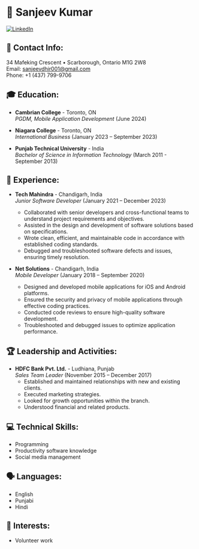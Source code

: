 # 👤 Sanjeev Kumar

[![LinkedIn](https://img.shields.io/badge/LinkedIn-0077B5?style=for-the-badge&logo=linkedin&logoColor=white)](https://www.linkedin.com/in/sanjeevkumar001/)

## 📍 Contact Info:

34 Mafeking Crescent • Scarborough, Ontario M1G 2W8  
Email: sanjeevdhir001@gmail.com  
Phone: +1 (437) 799-9706  

## 🎓 Education:

- **Cambrian College** - Toronto, ON  
  *PGDM, Mobile Application Development* (June 2024)

- **Niagara College** - Toronto, ON  
  *International Business* (January 2023 – September 2023)

- **Punjab Technical University** - India  
  *Bachelor of Science in Information Technology* (March 2011 - September 2013)

## 💼 Experience:

- **Tech Mahindra** - Chandigarh, India  
  *Junior Software Developer* (January 2021 – December 2023)  
  - Collaborated with senior developers and cross-functional teams to understand project requirements and objectives.
  - Assisted in the design and development of software solutions based on specifications.
  - Wrote clean, efficient, and maintainable code in accordance with established coding standards.
  - Debugged and troubleshooted software defects and issues, ensuring timely resolution.

- **Net Solutions** - Chandigarh, India  
  *Mobile Developer* (January 2018 – September 2020)  
  - Designed and developed mobile applications for iOS and Android platforms.
  - Ensured the security and privacy of mobile applications through effective coding practices.
  - Conducted code reviews to ensure high-quality software development.
  - Troubleshooted and debugged issues to optimize application performance.

## 🏆 Leadership and Activities:

- **HDFC Bank Pvt. Ltd.** - Ludhiana, Punjab  
  *Sales Team Leader* (November 2015 – December 2017)  
  - Established and maintained relationships with new and existing clients.
  - Executed marketing strategies.
  - Looked for growth opportunities within the branch.
  - Understood financial and related products.

## 💻 Technical Skills:

- Programming
- Productivity software knowledge
- Social media management

## 🗣 Languages:

- English
- Punjabi
- Hindi

## 🤝 Interests:

- Volunteer work
